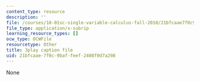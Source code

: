 ```yaml
---
content_type: resource
description: ''
file: /courses/18-01sc-single-variable-calculus-fall-2010/21bfcaae7f0c9baffeef2408f0d7a298_Bv9kVDcj7yo.srt
file_type: application/x-subrip
learning_resource_types: []
ocw_type: OCWFile
resourcetype: Other
title: 3play caption file
uid: 21bfcaae-7f0c-9baf-feef-2408f0d7a298
---
```

None

